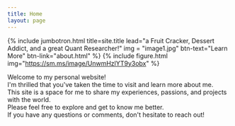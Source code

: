 ```yaml
---
title: Home
layout: page
---
```


{% include jumbotron.html title=site.title lead="a Fruit Cracker, Dessert Addict, and a great Quant Researcher!" img = "image1.jpg" btn-text="Learn More" btn-link="about.html" %}
{% include figure.html img="https://sm.ms/image/UnwmHzlYT9y3obx" %}

Welcome to my personal website!  
I'm thrilled that you've taken the time to visit and learn more about me.  
This site is a space for me to share my experiences, passions, and projects with the world.  
Please feel free to explore and get to know me better.  
If you have any questions or comments, don't hesitate to reach out!


